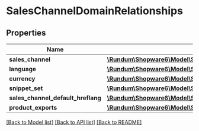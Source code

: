 # SalesChannelDomainRelationships

## Properties
Name | Type | Description | Notes
------------ | ------------- | ------------- | -------------
**sales_channel** | [**\Rundum\Shopware6\Model\SalesChannelDomainRelationshipsSalesChannel**](SalesChannelDomainRelationshipsSalesChannel.md) |  | [optional] 
**language** | [**\Rundum\Shopware6\Model\SalesChannelDomainRelationshipsLanguage**](SalesChannelDomainRelationshipsLanguage.md) |  | [optional] 
**currency** | [**\Rundum\Shopware6\Model\SalesChannelDomainRelationshipsCurrency**](SalesChannelDomainRelationshipsCurrency.md) |  | [optional] 
**snippet_set** | [**\Rundum\Shopware6\Model\SalesChannelDomainRelationshipsSnippetSet**](SalesChannelDomainRelationshipsSnippetSet.md) |  | [optional] 
**sales_channel_default_hreflang** | [**\Rundum\Shopware6\Model\SalesChannelDomainRelationshipsSalesChannelDefaultHreflang**](SalesChannelDomainRelationshipsSalesChannelDefaultHreflang.md) |  | [optional] 
**product_exports** | [**\Rundum\Shopware6\Model\SalesChannelDomainRelationshipsProductExports**](SalesChannelDomainRelationshipsProductExports.md) |  | [optional] 

[[Back to Model list]](../../README.md#documentation-for-models) [[Back to API list]](../../README.md#documentation-for-api-endpoints) [[Back to README]](../../README.md)

